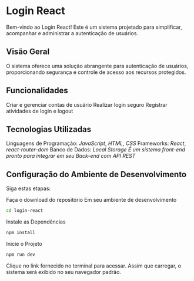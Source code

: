 # Login React

Bem-vindo ao Login React! Este é um sistema projetado para simplificar, acompanhar e administrar a autenticação de usuários.

## Visão Geral

O sistema oferece uma solução abrangente para autenticação de usuários, proporcionando segurança e controle de acesso aos recursos protegidos.

## Funcionalidades

Criar e gerenciar contas de usuário
Realizar login seguro
Registrar atividades de login e logout

## Tecnologias Utilizadas

Linguagens de Programação: _JavaScript_, _HTML_, _CSS_
Frameworks: _React_, _react-router-dom_
Banco de Dados: _Local Storage_
_É um sistema front-end pronto para integrar em seu Back-end com API REST_

## Configuração do Ambiente de Desenvolvimento

Siga estas etapas:

Faça o download do repositório
Em seu ambiente de desenvolvimento

```bash
cd login-react
```

Instale as Dependências

```bash
npm install
```

Inicie o Projeto

```bash
npm run dev
```

Clique no link fornecido no terminal para acessar.
Assim que carregar, o sistema será exibido no seu navegador padrão.
